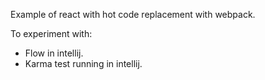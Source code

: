 Example of react with hot code replacement with webpack.

To experiment with:
- Flow in intellij.
- Karma test running in intellij.